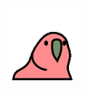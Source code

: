 <img src="https://raw.githubusercontent.com/jmhobbs/cultofthepartyparrot.com/master/parrots/hd/slowparrot.gif" alt="Slow Parrot" />
